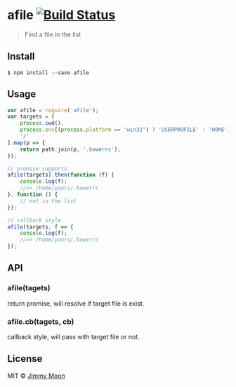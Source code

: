 # afile [![Build Status](https://travis-ci.org/ragingwind/afile.svg?branch=master)](https://travis-ci.org/ragingwind/afile)

> Find a file in the list


## Install

```
$ npm install --save afile
```


## Usage

```js
var afile = require('afile');
var targets = [
	process.cwd(),
	process.env[(process.platform == 'win32') ? 'USERPROFILE' : 'HOME'],
	'/'
].map(p => {
	return path.join(p, '.bowerrc');
});

// promise supports
afile(targets).then(function (f) {
	console.log(f);
	//=> /home/yours/.bowerrc
}, function () {
	// not in the list
});

// callback style
afile(targets, f => {
	console.log(f);
	//=> /home/yours/.bowerrc
});
```


## API

### afile(tagets)

return promise, will resolve if target file is exist.

### afile.cb(tagets, cb)

callback style, will pass with target file or not.

## License

MIT © [Jimmy Moon](http://ragingwind.me)

